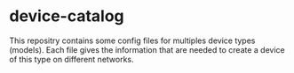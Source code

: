 # device-catalog
This repositry contains some config files for multiples device types (models).
Each file gives the information that are needed to create a device of this type on different networks.
